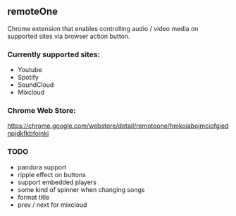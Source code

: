## remoteOne

Chrome extension that enables controlling audio / video media on supported sites via browser action button.


### Currently supported sites:
* Youtube
* Spotify
* SoundCloud
* Mixcloud

### Chrome Web Store:
https://chrome.google.com/webstore/detail/remoteone/hmkoiabojmciofgiednpjdkfkbfojnki

### TODO
* pandora support
* ripple effect on buttons
* support embedded players
* some kind of spinner when changing songs
* format title
* prev / next for mixcloud
